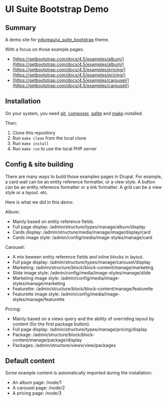 # UI Suite Bootstrap Demo

## Summary

A demo site for [pdureau/ui\_suite\_bootstrap](https://github.com/pdureau/ui_suite_bootstrap) theme.

With a focus on those example pages:

- [https://getbootstrap.com/docs/4.5/examples/album/](https://getbootstrap.com/docs/4.5/examples/album/)
- [https://getbootstrap.com/docs/4.5/examples/pricing/](https://getbootstrap.com/docs/4.5/examples/pricing/)
- [https://getbootstrap.com/docs/4.5/examples/carousel/](https://getbootstrap.com/docs/4.5/examples/carousel/)


## Installation

On your system, you need [git](https://git-scm.com/), [composer](https://getcomposer.org/), [sqlite](https://www.sqlite.org) and [make](https://www.gnu.org/software/make/) installed.

Then:

1. Clone this repository
1. Run `make clean` from the local clone
1. Run `make install`
1. Run `make run` to use the local PHP server


## Config & site building

There are many ways to build those examples pages in Drupal. For example, a card wall can be an entity reference formatter, or a view style. A button can be an entity reference formatter or a link formatter. A grid can be a view style or a layout. etc.

Here is what we did in this demo:

Album:

- Mainly based on entity reference fields.
- Full page display: /admin/structure/types/manage/album/display
- Cards display: /admin/structure/media/manage/image/display/card
- Cards image style: /admin/config/media/image-styles/manage/card

Carousel:

- A mix beween entity reference fields and inline blocks in layout.
- Full page display: /admin/structure/types/manage/carousel/display
- Marketing: /admin/structure/block/block-content/manage/marketing
- Slide image style: /admin/config/media/image-styles/manage/slide
- Marketing image style: /admin/config/media/image-styles/manage/marketing
- Featurette: /admin/structure/block/block-content/manage/featurette
- Featurette image style: /admin/config/media/image-styles/manage/featurette

Pricing:

- Mainly based on a views query and the ability of overriding layout by content (for the first package button).
- Full page display: /admin/structure/types/manage/pricing/display
- Package: /admin/structure/block/block-content/manage/package/display
- Packages: /admin/structure/views/view/packages

## Default content

Some example content is automatically imported during the installation:

- An album page: /node/1
- A carousel page: /node/2
- A pricing page: /node/3


